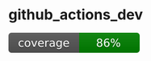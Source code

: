 # github_actions_dev
![Coverage](./coverage.svg)
<!-- [![Run tests and generate Coverage Badge](https://github.com/Sindhu-Madicherla/github_actions_dev/actions/workflows/test.yml/badge.svg?branch=main)](https://github.com/Sindhu-Madicherla/github_actions_dev/actions/workflows/test.yml) -->
